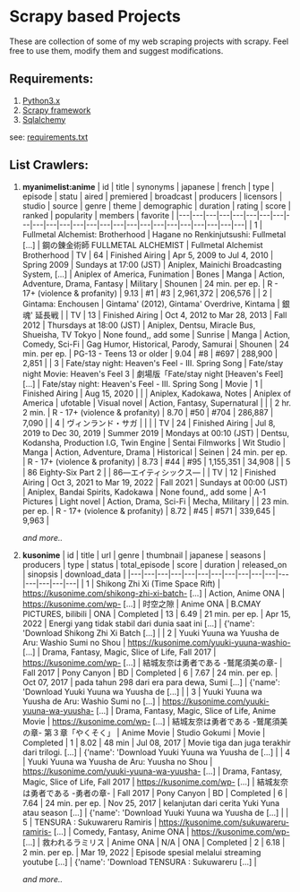 
# Scrapy based Projects
These are collection of some of my web scraping projects with scrapy. Feel free to use them, modify them and suggest modifications.

## Requirements:
1. [Python3.x](https://www.python.org/)
2. [Scrapy framework](https://scrapy.org/)
3. [Sqlalchemy](https://sqlalchemy.org)

see: [requirements.txt](/requirements.txt)

## List Crawlers:
1. **myanimelist:anime**
   | id | title | synonyms | japanese | french | type | episode | statu | aired | premiered | broadcast | producers | licensors | studio | source | genre | theme | demographic | duration | rating | score | ranked | popularity | members | favorite |
   |---|---|---|---|---|---|---|---|---|---|---|---|---|---|---|---|---|---|---|---|---|---|---|---|---|
   | 1 | Fullmetal Alchemist: Brotherhood | Hagane no Renkinjutsushi: Fullmetal [...] | 鋼の錬金術師 FULLMETAL ALCHEMIST | Fullmetal Alchemist Brotherhood | TV | 64 | Finished Airing | Apr 5, 2009 to Jul 4, 2010 | Spring 2009 | Sundays at 17:00 (JST) | Aniplex, Mainichi Broadcasting System, [...] | Aniplex of America, Funimation | Bones | Manga | Action, Adventure, Drama, Fantasy | Military | Shounen | 24 min. per ep. | R - 17+ (violence & profanity) | 9.13 | #1 | #3 | 2,961,372 | 206,576 |
   | 2 | Gintama: Enchousen | Gintama' (2012), Gintama' Overdrive, Kintama | 銀魂' 延長戦 |  | TV | 13 | Finished Airing | Oct 4, 2012 to Mar 28, 2013 | Fall 2012 | Thursdays at 18:00 (JST) | Aniplex, Dentsu, Miracle Bus, Shueisha, TV Tokyo | None found,, add some | Sunrise | Manga | Action, Comedy, Sci-Fi | Gag Humor, Historical, Parody, Samurai | Shounen | 24 min. per ep. | PG-13 - Teens 13 or older | 9.04 | #8 | #697 | 288,900 | 2,851 |
   | 3 | Fate/stay night: Heaven's Feel - III. Spring Song | Fate/stay night Movie: Heaven's Feel 3 | 劇場版「Fate/stay night [Heaven's Feel] [...] | Fate/stay night: Heaven's Feel - III. Spring Song | Movie | 1 | Finished Airing | Aug 15, 2020 |  |  | Aniplex, Kadokawa, Notes | Aniplex of America | ufotable | Visual novel | Action, Fantasy, Supernatural |  |  | 2 hr. 2 min. | R - 17+ (violence & profanity) | 8.70 | #50 | #704 | 286,887 | 7,090 |
   | 4 | ヴィンランド・サガ |  |  |  | TV | 24 | Finished Airing | Jul 8, 2019 to Dec 30, 2019 | Summer 2019 | Mondays at 00:10 (JST) | Dentsu, Kodansha, Production I.G, Twin Engine | Sentai Filmworks | Wit Studio | Manga | Action, Adventure, Drama | Historical | Seinen | 24 min. per ep. | R - 17+ (violence & profanity) | 8.73 | #44 | #95 | 1,155,351 | 34,908 |
   | 5 | 86 Eighty-Six Part 2 |  | 86―エイティシックス― |  | TV | 12 | Finished Airing | Oct 3, 2021 to Mar 19, 2022 | Fall 2021 | Sundays at 00:00 (JST) | Aniplex, Bandai Spirits, Kadokawa | None found,, add some | A-1 Pictures | Light novel | Action, Drama, Sci-Fi | Mecha, Military |  | 23 min. per ep. | R - 17+ (violence & profanity) | 8.72 | #45 | #571 | 339,645 | 9,963 |

   _and more.._

1. **kusonime**
   | id | title | url | genre | thumbnail | japanese | seasons | producers | type | status | total_episode | score | duration | released_on | sinopsis | download_data |
   |---|---|---|---|---|---|---|---|---|---|---|---|---|---|---|---|
   | 1 | Shikong Zhi Xi (Time Space Rift) | https://kusonime.com/shikong-zhi-xi-batch- [...] | Action, Anime ONA | https://kusonime.com/wp- [...] | 时空之隙 | Anime ONA | B.CMAY PICTURES, bilibili | ONA | Completed | 13 | 6.49 | 21 min. per ep. | Apr 15, 2022 | Energi yang tidak stabil dari dunia saat ini [...] | {'name': 'Download Shikong Zhi Xi Batch [...] |
   | 2 | Yuuki Yuuna wa Yuusha de Aru: Washio Sumi no Shou | https://kusonime.com/yuuki-yuuna-washio- [...] | Drama, Fantasy, Magic, Slice of Life, Fall 2017 | https://kusonime.com/wp- [...] | 結城友奈は勇者である -鷲尾須美の章- | Fall 2017 | Pony Canyon | BD | Completed | 6 | 7.67 | 24 min. per ep. | Oct 07, 2017 | pada tahun 298 dari era para dewa, Sumi [...] | {'name': 'Download Yuuki Yuuna wa Yuusha de [...] |
   | 3 | Yuuki Yuuna wa Yuusha de Aru: Washio Sumi no [...] | https://kusonime.com/yuuki-yuuna-wa-yuusha- [...] | Drama, Fantasy, Magic, Slice of Life, Anime Movie | https://kusonime.com/wp- [...] | 結城友奈は勇者である -鷲尾須美の章- 第３章「やくそく」 | Anime Movie | Studio Gokumi | Movie | Completed | 1 | 8.02 | 48 min | Jul 08, 2017 | Movie tiga dan juga terakhir dari trilogi. [...] | {'name': 'Download Yuuki Yuuna wa Yuusha de [...] |
   | 4 | Yuuki Yuuna wa Yuusha de Aru: Yuusha no Shou | https://kusonime.com/yuuki-yuuna-wa-yuusha- [...] | Drama, Fantasy, Magic, Slice of Life, Fall 2017 | https://kusonime.com/wp- [...] | 結城友奈は勇者である -勇者の章- | Fall 2017 | Pony Canyon | BD | Completed | 6 | 7.64 | 24 min. per ep. | Nov 25, 2017 | kelanjutan dari cerita Yuki Yuna atau season [...] | {'name': 'Download Yuuki Yuuna wa Yuusha de [...] |
   | 5 | TENSURA : Sukuwareru Ramiris | https://kusonime.com/sukuwareru-ramiris- [...] | Comedy, Fantasy, Anime ONA | https://kusonime.com/wp- [...] | 救われるラミリス | Anime ONA | N/A | ONA | Completed | 2 | 6.18 | 2 min. per ep. | Mar 19, 2022 | Episode spesial melalui streaming youtube [...] | {'name': 'Download TENSURA : Sukuwareru [...] |

   _and more.._

